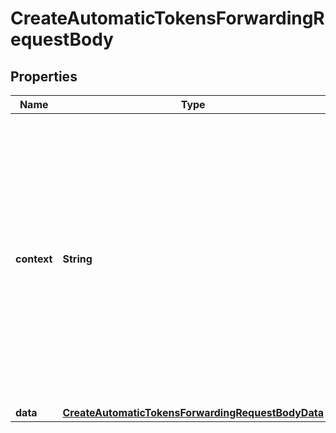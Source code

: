 

# CreateAutomaticTokensForwardingRequestBody


## Properties

Name | Type | Description | Notes
------------ | ------------- | ------------- | -------------
**context** | **String** | In batch situations the user can use the context to correlate responses with requests. This property is present regardless of whether the response was successful or returned as an error. &#x60;context&#x60; is specified by the user. |  [optional]
**data** | [**CreateAutomaticTokensForwardingRequestBodyData**](CreateAutomaticTokensForwardingRequestBodyData.md) |  | 



